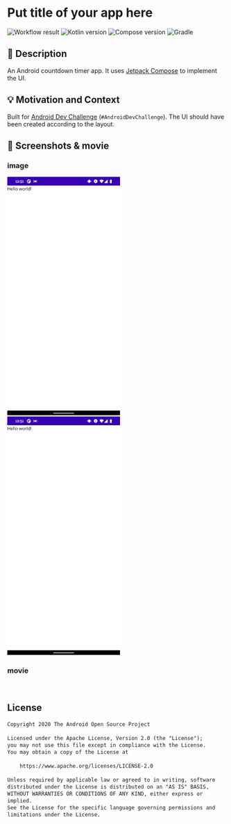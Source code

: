 # Put title of your app here

![Workflow result](https://github.com/hiroshi-homma-origin/compose-android-dev-challenge-week3/workflows/Check/badge.svg)
![Kotlin version](https://img.shields.io/badge/Kotlin-1.4.30-red) ![Compose version](https://img.shields.io/badge/Compose-1.0.0--beta01-blueviolet)
![Gradle](https://img.shields.io/badge/Gradle%20Plugin-7.0.0--alpha08-green)


## :scroll: Description
An Android countdown timer app. It uses [Jetpack Compose](https://developer.android.com/jetpack/compose) to implement the UI.


## :bulb: Motivation and Context
Built for [Android Dev Challenge](https://android-developers.googleblog.com/2021/03/android-dev-challenge-2.html) (`#AndroidDevChallenge`).
The UI should have been created according to the layout.

## :camera_flash: Screenshots & movie

### image
<img src="/results/screenshot_1.png" width="260">&emsp;
<img src="/results/screenshot_2.png" width="260">&emsp;
### movie
<img src="" width="260">&emsp;

## License
```
Copyright 2020 The Android Open Source Project

Licensed under the Apache License, Version 2.0 (the "License");
you may not use this file except in compliance with the License.
You may obtain a copy of the License at

    https://www.apache.org/licenses/LICENSE-2.0

Unless required by applicable law or agreed to in writing, software
distributed under the License is distributed on an "AS IS" BASIS,
WITHOUT WARRANTIES OR CONDITIONS OF ANY KIND, either express or implied.
See the License for the specific language governing permissions and
limitations under the License.
```
